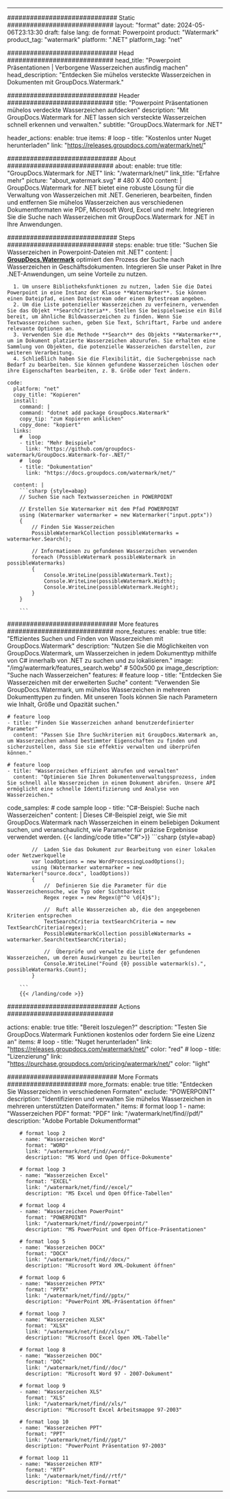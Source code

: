 
---
############################# Static ############################
layout: "format"
date:  2024-05-06T23:13:30
draft: false
lang: de
format: Powerpoint
product: "Watermark"
product_tag: "watermark"
platform: ".NET"
platform_tag: "net"

############################# Head ############################
head_title: "Powerpoint Präsentationen | Verborgene Wasserzeichen ausfindig machen"
head_description: "Entdecken Sie mühelos versteckte Wasserzeichen in Dokumenten mit GroupDocs.Watermark."

############################# Header ############################
title: "Powerpoint Präsentationen mühelos verdeckte Wasserzeichen aufdecken" 
description: "Mit GroupDocs.Watermark for .NET lassen sich versteckte Wasserzeichen schnell erkennen und verwalten."
subtitle: "GroupDocs.Watermark for .NET" 

header_actions:
  enable: true
  items:
    #  loop
    - title: "Kostenlos unter Nuget herunterladen"
      link: "https://releases.groupdocs.com/watermark/net/"
      
############################# About ############################
about:
    enable: true
    title: "GroupDocs.Watermark for .NET"
    link: "/watermark/net/"
    link_title: "Erfahre mehr"
    picture: "about_watermark.svg" # 480 X 400
    content: |
       GroupDocs.Watermark for .NET bietet eine robuste Lösung für die Verwaltung von Wasserzeichen mit .NET. Generieren, bearbeiten, finden und entfernen Sie mühelos Wasserzeichen aus verschiedenen Dokumentformaten wie PDF, Microsoft Word, Excel und mehr. Integrieren Sie die Suche nach Wasserzeichen mit GroupDocs.Watermark for .NET in Ihre Anwendungen.

############################# Steps ############################
steps:
    enable: true
    title: "Suchen Sie Wasserzeichen in Powerpoint-Dateien mit .NET"
    content: |
      **[GroupDocs.Watermark](https://products.groupdocs.com/watermark/net/)** optimiert den Prozess der Suche nach Wasserzeichen in Geschäftsdokumenten. Integrieren Sie unser Paket in Ihre .NET-Anwendungen, um seine Vorteile zu nutzen.
      
      1. Um unsere Bibliotheksfunktionen zu nutzen, laden Sie die Datei Powerpoint in eine Instanz der Klasse **Watermarker**. Sie können einen Dateipfad, einen Dateistream oder einen Bytestream angeben.
      2. Um die Liste potenzieller Wasserzeichen zu verfeinern, verwenden Sie das Objekt **SearchCriteria**. Stellen Sie beispielsweise ein Bild bereit, um ähnliche Bildwasserzeichen zu finden. Wenn Sie Textwasserzeichen suchen, geben Sie Text, Schriftart, Farbe und andere relevante Optionen an.
      3. Verwenden Sie die Methode **Search** des Objekts **Watermarker**, um im Dokument platzierte Wasserzeichen abzurufen. Sie erhalten eine Sammlung von Objekten, die potenzielle Wasserzeichen darstellen, zur weiteren Verarbeitung.
      4. Schließlich haben Sie die Flexibilität, die Suchergebnisse nach Bedarf zu bearbeiten. Sie können gefundene Wasserzeichen löschen oder ihre Eigenschaften bearbeiten, z. B. Größe oder Text ändern.
   
    code:
      platform: "net"
      copy_title: "Kopieren"
      install:
        command: |
        command: "dotnet add package GroupDocs.Watermark"
        copy_tip: "zum Kopieren anklicken"
        copy_done: "kopiert"
      links:
        #  loop
        - title: "Mehr Beispiele"
          link: "https://github.com/groupdocs-watermark/GroupDocs.Watermark-for-.NET/"
        #  loop
        - title: "Dokumentation"
          link: "https://docs.groupdocs.com/watermark/net/"
          
      content: |
        ```csharp {style=abap}
        // Suchen Sie nach Textwasserzeichen in POWERPOINT

        // Erstellen Sie Watermarker mit dem Pfad POWERPOINT
        using (Watermarker watermarker = new Watermarker("input.pptx"))
        {
            // Finden Sie Wasserzeichen
            PossibleWatermarkCollection possibleWatermarks = watermarker.Search();

            // Informationen zu gefundenen Wasserzeichen verwenden
            foreach (PossibleWatermark possibleWatermark in possibleWatermarks)
            {
                Console.WriteLine(possibleWatermark.Text);
                Console.WriteLine(possibleWatermark.Width);
                Console.WriteLine(possibleWatermark.Height);
            }
        }
        
        ```            

############################# More features ############################
more_features:
  enable: true
  title: "Effizientes Suchen und Finden von Wasserzeichen mit GroupDocs.Watermark"
  description: "Nutzen Sie die Möglichkeiten von GroupDocs.Watermark, um Wasserzeichen in jedem Dokumenttyp mithilfe von C# innerhalb von .NET zu suchen und zu lokalisieren."
  image: "/img/watermark/features_search.webp" # 500x500 px
  image_description: "Suche nach Wasserzeichen"
  features:
    # feature loop
    - title: "Entdecken Sie Wasserzeichen mit der erweiterten Suche"
      content: "Verwenden Sie GroupDocs.Watermark, um mühelos Wasserzeichen in mehreren Dokumenttypen zu finden. Mit unseren Tools können Sie nach Parametern wie Inhalt, Größe und Opazität suchen."

    # feature loop
    - title: "Finden Sie Wasserzeichen anhand benutzerdefinierter Parameter"
      content: "Passen Sie Ihre Suchkriterien mit GroupDocs.Watermark an, um Wasserzeichen anhand bestimmter Eigenschaften zu finden und sicherzustellen, dass Sie sie effektiv verwalten und überprüfen können."

    # feature loop
    - title: "Wasserzeichen effizient abrufen und verwalten"
      content: "Optimieren Sie Ihren Dokumentenverwaltungsprozess, indem Sie schnell alle Wasserzeichen in einem Dokument abrufen. Unsere API ermöglicht eine schnelle Identifizierung und Analyse von Wasserzeichen."
      
  code_samples:
    # code sample loop
    - title: "C#-Beispiel: Suche nach Wasserzeichen"
      content: |
        Dieses C#-Beispiel zeigt, wie Sie mit GroupDocs.Watermark nach Wasserzeichen in einem beliebigen Dokument suchen, und veranschaulicht, wie Parameter für präzise Ergebnisse verwendet werden.
        {{< landing/code title="C#">}}
        ```csharp {style=abap}
        
            //  Laden Sie das Dokument zur Bearbeitung von einer lokalen oder Netzwerkquelle
            var loadOptions = new WordProcessingLoadOptions();
            using (Watermarker watermarker = new Watermarker("source.docx", loadOptions))
            {
                //  Definieren Sie die Parameter für die Wasserzeichensuche, wie Typ oder Sichtbarkeit
                Regex regex = new Regex(@"^© \d{4}$");

                //  Ruft alle Wasserzeichen ab, die den angegebenen Kriterien entsprechen
                TextSearchCriteria textSearchCriteria = new TextSearchCriteria(regex);
                PossibleWatermarkCollection possibleWatermarks = watermarker.Search(textSearchCriteria);

                //  Überprüfe und verwalte die Liste der gefundenen Wasserzeichen, um deren Auswirkungen zu beurteilen
                Console.WriteLine("Found {0} possible watermark(s).", possibleWatermarks.Count);
            }

        ```
        {{< /landing/code >}}


############################# Actions ############################

actions:
  enable: true
  title: "Bereit loszulegen?"
  description: "Testen Sie GroupDocs.Watermark Funktionen kostenlos oder fordern Sie eine Lizenz an"
  items:
    #  loop
    - title: "Nuget herunterladen"
      link: "https://releases.groupdocs.com/watermark/net/"
      color: "red"
        #  loop
    - title: "Lizenzierung"
      link: "https://purchase.groupdocs.com/pricing/watermark/net/"
      color: "light"


############################# More Formats #####################
more_formats:
    enable: true
    title: "Entdecken Sie Wasserzeichen in verschiedenen Formaten"
    exclude: "POWERPOINT"
    description: "Identifizieren und verwalten Sie mühelos Wasserzeichen in mehreren unterstützten Dateiformaten."
    items: 
        # format loop 1
        - name: "Wasserzeichen PDF"
          format: "PDF"
          link: "/watermark/net/find//pdf/"
          description: "Adobe Portable Dokumentformat"

        # format loop 2
        - name: "Wasserzeichen Word"
          format: "WORD"
          link: "/watermark/net/find//word/"
          description: "MS Word und Open Office-Dokumente"
          
        # format loop 3
        - name: "Wasserzeichen Excel"
          format: "EXCEL"
          link: "/watermark/net/find//excel/"
          description: "MS Excel und Open Office-Tabellen"

        # format loop 4
        - name: "Wasserzeichen PowerPoint"
          format: "POWERPOINT"
          link: "/watermark/net/find//powerpoint/"
          description: "MS PowerPoint und Open Office-Präsentationen"

        # format loop 5
        - name: "Wasserzeichen DOCX"
          format: "DOCX"
          link: "/watermark/net/find//docx/"
          description: "Microsoft Word XML-Dokument öffnen"
          
        # format loop 6
        - name: "Wasserzeichen PPTX"
          format: "PPTX"
          link: "/watermark/net/find//pptx/"
          description: "PowerPoint XML-Präsentation öffnen"
          
        # format loop 7
        - name: "Wasserzeichen XLSX"
          format: "XLSX"
          link: "/watermark/net/find//xlsx/"
          description: "Microsoft Excel Open XML-Tabelle"

        # format loop 8
        - name: "Wasserzeichen DOC"
          format: "DOC"
          link: "/watermark/net/find//doc/"
          description: "Microsoft Word 97 - 2007-Dokument"

        # format loop 9
        - name: "Wasserzeichen XLS"
          format: "XLS"
          link: "/watermark/net/find//xls/"
          description: "Microsoft Excel Arbeitsmappe 97-2003"

        # format loop 10
        - name: "Wasserzeichen PPT"
          format: "PPT"
          link: "/watermark/net/find//ppt/"
          description: "PowerPoint Präsentation 97-2003"

        # format loop 11
        - name: "Wasserzeichen RTF"
          format: "RTF"
          link: "/watermark/net/find//rtf/"
          description: "Rich-Text-Format"

---